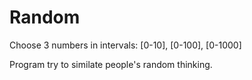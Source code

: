 # Random
Choose 3 numbers in intervals: [0-10], [0-100], [0-1000]

Program try to similate people's random thinking.
